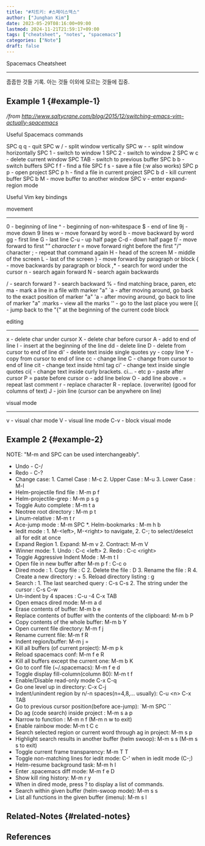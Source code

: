 ```yaml
---
title: "#치트키: #스페이스맥스"
author: ["Junghan Kim"]
date: 2023-05-29T08:16:00+09:00
lastmod: 2024-11-21T21:59:17+09:00
tags: ["cheatsheet", "notes", "spacemacs"]
categories: ["Note"]
draft: false
---
```


Spacemacs Cheatsheet

---

줍줍한 것들 기록. 아는 것들 이외에 모르는 것들에 집중.


## Example 1 {#example-1}

_/from <http://www.saltycrane.com/blog/2015/12/switching-emacs-vim-actually-spacemacs>_

Useful Spacemacs commands

SPC q q - quit SPC w / - split window vertically SPC w - - split window horizontally SPC 1 - switch to window 1 SPC 2 - switch to window 2 SPC w c - delete current window SPC TAB - switch to previous buffer SPC b b - switch buffers SPC f f - find a file SPC f s - save a file (:w also works) SPC p p - open project SPC p h - find a file in current project SPC b d - kill current buffer SPC b M - move buffer to another window SPC v - enter expand-region mode

Useful Vim key bindings

movement

---

0 - beginning of line ^ - beginning of non-whitespace $ - end of line 9j - move down 9 lines w - move forward by word b - move backward by word gg - first line G - last line C-u - up half page C-d - down half page f/ - move forward to first "_" character t_ = move forward right before the first "/" character ; - repeat that command again H - head of the screen M - middle of the screen L - last of the screen } - move forward by paragraph or block { - move backwards by paragraph or block ,\* - search for word under the cursor n - search again forward N - search again backwards

/ - search forward ? - search backward % - find matching brace, paren, etc ma - mark a line in a file with marker "a" \`a - after moving around, go back to the exact position of marker "a" 'a - after moving around, go back to line of marker "a" :marks - view all the marks '' - go to the last place you were [{ - jump back to the "{" at the beginning of the current code block

editing

---

x - delete char under cursor X - delete char before cursor A - add to end of line I - insert at the beginning of the line dd - delete line D - delete from cursor to end of line di' - delete text inside single quotes yy - copy line Y - copy from cursor to end of line cc - change line C - change from cursor to end of line cit - change text inside html tag ci' - change text inside single quotes ci{ - change text inside curly brackets. ci... - etc p - paste after cursor P = paste before cursor o - add line below O - add line above . = repeat last comment r - replace character R - replace. (overwrite) (good for columns of text) J - join line (cursor can be anywhere on line)

visual mode

---

v - visual char mode V - visual line mode C-v - block visual mode


## Example 2 {#example-2}

NOTE: "M-m and SPC can be used interchangeably".

-   Undo - C-/
-   Redo - C-?
-   Change case: 1. Camel Case : M-c 2. Upper Case : M-u 3. Lower Case : M-l
-   Helm-projectile find file : M-m p f
-   Helm-projectile-grep : M-m p s g
-   Toggle Auto complete : M-m t a
-   Neotree root directory : M-m p t
-   Linum-relative : M-m t r
-   Ace-jump mode : M-m SPC \*. Helm-bookmarks : M-m h b
-   Iedit mode : 1. M-&lt;left&gt;, M-&lt;right&gt; to navigate, 2. C-; to select/deselct all for edit at once
-   Expand Region 1. Expand: M-m v 2. Contract: M-m V
-   Winner mode: 1. Undo : C-c &lt;left&gt; 2. Redo : C-c &lt;right&gt;
-   Toggle Aggressive Indent Mode : M-m t I
-   Open file in new buffer after M-m p f : C-c o
-   Dired mode : 1. Copy file : C 2. Delete the file : D 3. Rename the file : R 4. Create a new directory : + 5. Reload directory listing : g
-   Search : 1. The last searched query : C-s C-s 2. The string under the cursor : C-s C-w
-   Un-indent by 4 spaces : C-u -4 C-x TAB
-   Open emacs dired mode: M-m a d
-   Erase contents of buffer: M-m b e
-   Replace contents of buffer with the contents of the clipboard: M-m b P
-   Copy contents of the whole buffer: M-m b Y
-   Open current file directory: M-m f j
-   Rename current file: M-m f R
-   Indent region/buffer: M-m j =
-   Kill all buffers (of current project): M-m p k
-   Reload spacemacs conf: M-m f e R
-   Kill all buffers except the current one: M-m b K
-   Go to conf file (~/.spacemacs): M-m f e d
-   Toggle display fill-column(column 80): M-m t f
-   Enable/Disable read-only mode C-x C-q
-   Go one level up in directory: C-x C-j
-   Indent/unindent region by n/-n spaces(n=4,8,... usually): C-u &lt;n&gt; C-x TAB
-   Go to previous cursor position(before ace-jump): \`M-m SPC \`\`
-   Do ag (code search) inside project : M-m s a p
-   Narrow to function : M-m n f (M-m n w to exit)
-   Enable rainbow mode: M-m t C c
-   Search selected region or current word through ag in project: M-m s p
-   Highlight search results in another buffer (helm swoop): M-m s s (M-m s s to exit)
-   Toggle current frame transparency: M-m T T
-   Toggle non-matching lines for iedit mode: C-' when in iedit mode (C-;)
-   Helm-resume background task: M-m h l
-   Enter .spacemacs diff mode: M-m f e D
-   Show kill ring history: M-m r y
-   When in dired mode, press ? to display a list of commands.
-   Search within given buffer (helm-swoop mode): M-m s s
-   List all functions in the given buffer (imenu): M-m s l


## Related-Notes {#related-notes}

## References

<style>.csl-entry{text-indent: -1.5em; margin-left: 1.5em;}</style><div class="csl-bib-body">
</div>
